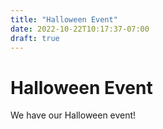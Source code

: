 ```yaml
---
title: "Halloween Event"
date: 2022-10-22T10:17:37-07:00
draft: true
---
```

# Halloween Event

We have our Halloween event!

